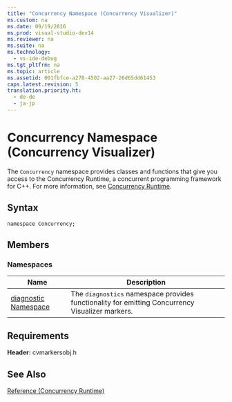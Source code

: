 ```yaml
---
title: "Concurrency Namespace (Concurrency Visualizer)"
ms.custom: na
ms.date: 09/19/2016
ms.prod: visual-studio-dev14
ms.reviewer: na
ms.suite: na
ms.technology: 
  - vs-ide-debug
ms.tgt_pltfrm: na
ms.topic: article
ms.assetid: 001fbfce-a278-4502-aa27-26d65dd61453
caps.latest.revision: 5
translation.priority.ht: 
  - de-de
  - ja-jp
---
```

# Concurrency Namespace (Concurrency Visualizer)
The `Concurrency` namespace provides classes and functions that give you access to the Concurrency Runtime, a concurrent programming framework for C++. For more information, see [Concurrency Runtime](../vs140/Concurrency-Runtime.md).  
  
## Syntax  
  
```  
namespace Concurrency;  
```  
  
## Members  
  
### Namespaces  
  
|Name|Description|  
|----------|-----------------|  
|[diagnostic Namespace](../vs140/diagnostic-Namespace.md)|The `diagnostics` namespace provides functionality for emitting Concurrency Visualizer markers.|  
  
## Requirements  
 **Header:** cvmarkersobj.h  
  
## See Also  
 [Reference (Concurrency Runtime)](../vs140/C-Library-Reference.md)
